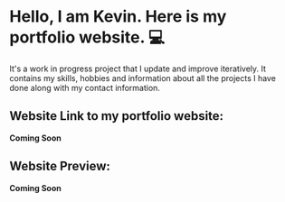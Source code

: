 # Hello, I am Kevin. Here is my portfolio website. :computer:

It's a work in progress project that I update and improve iteratively. It contains my skills, hobbies and information about all the projects I have done along with my contact information.

## Website Link to my portfolio website:
**Coming Soon**

## Website Preview:
**Coming Soon**



